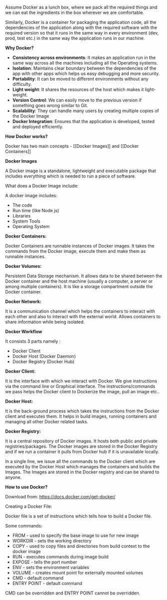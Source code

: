 
Assume Docker as a lunch box, where we pack all the required things and we can eat the ingredients in the box wherever we are comfortable.

Similarly, Docker is a container for packaging the application code, all the dependencies of the application along with the required software with the required version so that it runs in the same way in every environment (dev, prod, test etc.) in the same way the application runs in our machine.

**Why Docker?**

- **Consistency across environments**: It makes an application run in the same way across all the machines including all the Operating systems.
- **Isolation**: Maintains clear boundary between the dependencies of the app with other apps which helps us easy debugging and more security.
- **Portability**: It can be moved to different environments without any difficulty.
- **Light weight**: It shares the resources of the host which makes it light-weight. 
- **Version Control**: We can easily move to the previous version if something goes wrong similar to Git.
- **Scalability**: They can handle many users by creating multiple copies of the Docker Image
- **Docker Integration**: Ensures that the application is developed, tested and deployed efficiently.

**How Docker works?**

Docker has two main concepts - [[Docker Images]] and [[Docker Containers]]

**Docker Images**

A Docker image is a standalone, lightweight and executable package that includes everything which is needed to run a piece of software.

What does a Docker Image include:

A docker image includes:
- The code
- Run time (like Node js)
- Libraries
- System Tools
- Operating System

**Docker Containers:**

Docker Containers are runnable instances of Docker images. It takes the commands from the Docker image, execute them and make them as runnable instances.

**Docker Volumes:**

Persistent Data Storage mechanism. It allows data to be shared between the Docker container and the host machine (usually a computer, a server or among multiple containers). It is like a storage compartment outside the Docker container.

**Docker Network:** 

It is a communication channel which helps the containers to interact with each other and also to interact with the external world. Allows containers to share information while being isolated.

**Docker Workflow**

It consists 3 parts namely :

- Docker Client
- Docker Host (Docker Daemon)
- Docker Registry (Docker Hub)

**Docker Client:** 

It is the interface with which we interact with Docker. We give instructions via the command line or Graphical interface. The instructions/commands we pass helps the Docker client to Dockerize the image, pull an image etc..

**Docker Host:**

It is the back-ground process which takes the instructions from the Docker client and executes them. It helps in build images, running containers and managing all other Docker related tasks.

**Docker Registry:**

It is a central repository of Docker images. It hosts both public and private registries/packages. The Docker images are stored in the Docker Registry and if we run a container it pulls from Docker hub if it is unavailable locally.

In a single line, we issue all the commands to the Docker client which are executed by the Docker Host which manages the containers and builds the Images. The Images are stored in the Docker registry and can be shared to anyone.

**How to use Docker?**

Download from: https://docs.docker.com/get-docker/

Creating a Docker File:

Docker file is a set of instructions which tells how to build a Docker file. 

Some commands:

- FROM - used to specify the base image to use for new image
- WORKDIR - sets the working directory
- COPY - used to copy files and directories from build context to the docker image
- RUN - executes commands during image build
- EXPOSE - tells the port number
- ENV - sets the environment variables
- VOLUME - creates mount point for externally mounted volumes
- CMD - default command
- ENTRY POINT - default command

CMD can be overridden and ENTRY POINT cannot be overridden.

